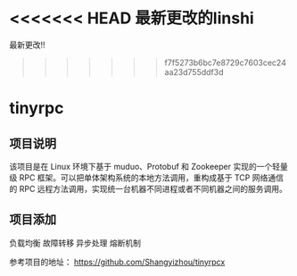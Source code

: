 <<<<<<< HEAD
最新更改的linshi
=======
最新更改!!
>>>>>>> f7f5273b6bc7e8729c7603cec24aa23d755ddf3d
# tinyrpc
## 项目说明

该项目是在 Linux 环境下基于 muduo、Protobuf 和 Zookeeper 实现的一个轻量级 RPC 框架。可以把单体架构系统的本地方法调用，重构成基于 TCP 网络通信的 RPC 远程方法调用，实现统一台机器不同进程或者不同机器之间的服务调用。

## 项目添加
负载均衡
故障转移
异步处理
熔断机制

参考项目的地址：
https://github.com/Shangyizhou/tinyrpcx

